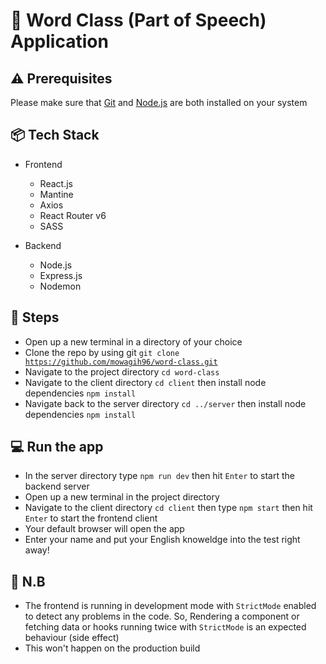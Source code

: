 # :speech_balloon: Word Class (Part of Speech) Application
## :warning: Prerequisites
Please make sure that [Git](https://git-scm.com/) and [Node.js](https://nodejs.org/) are both installed on your system

## :package: Tech Stack
- Frontend
  - React.js
  - Mantine
  - Axios
  - React Router v6
  - SASS
  
- Backend
  - Node.js
  - Express.js
  - Nodemon

## :scroll: Steps
- Open up a new terminal in a directory of your choice
- Clone the repo by using git <code>git clone https://github.com/mowagih96/word-class.git</code>
- Navigate to the project directory <code>cd word-class</code>
- Navigate to the client directory <code>cd client</code> then install node dependencies <code>npm install</code>
- Navigate back to the server directory <code>cd ../server</code> then install node dependencies <code>npm install</code>

## :computer:	Run the app
  - In the server directory type <code>npm run dev</code> then hit <code>Enter</code> to start the backend server
  - Open up a new terminal in the project directory
  - Navigate to the client directory <code>cd client</code> then type <code>npm start</code> then hit <code>Enter</code> to start the frontend client
  - Your default browser will open the app
  - Enter your name and put your English knoweldge into the test right away!
  
 ## :notebook: N.B
 - The frontend is running in development mode with `StrictMode` enabled to detect any problems in the code. So, Rendering a component or fetching data or hooks running twice with `StrictMode` is an expected behaviour (side effect)
 - This won't happen on the production build
